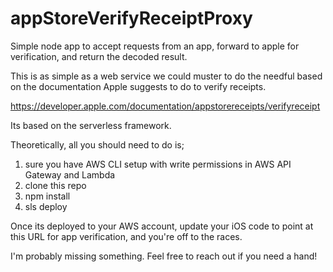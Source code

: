 # appStoreVerifyReceiptProxy
Simple node app to accept requests from an app, forward to apple for verification, and return the decoded result.

This is as simple as a web service we could muster to do the needful based on the documentation Apple suggests to do to verify receipts.

https://developer.apple.com/documentation/appstorereceipts/verifyreceipt

Its based on the serverless framework.

Theoretically, all you should need to do is;
1. sure you have AWS CLI setup with write permissions in AWS API Gateway and Lambda
2. clone this repo
3. npm install
4. sls deploy

Once its deployed to your AWS account, update your iOS code to point at this URL for app verification, and you're off to the races.

I'm probably missing something. Feel free to reach out if you need a hand! 
